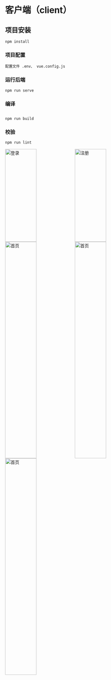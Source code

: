 # 客户端（client）

## 项目安装

```
npm install
```

### 项目配置

```
配置文件 .env、 vue.config.js
```

### 运行后端

```
npm run serve
```

### 编译

```

npm run build
```

### 校验

```
npm run lint
```

<img src="https://img1.imgtp.com/2023/09/08/fXMgKr0p.png" alt="登录" width="45%" height="300"><img src="https://img1.imgtp.com/2023/09/08/lqzHlzSc.png" alt="注册" width="45%" height="300">
<img src="https://img1.imgtp.com/2023/09/08/EFE4At0l.png" alt="首页" width="45%" height="700"><img src="https://img1.imgtp.com/2023/09/08/IXNVERBE.png" alt="首页" width="45%" height="700"><img src="https://img1.imgtp.com/2023/09/08/OJwec03K.png" alt="首页" width="45%" height="700">

